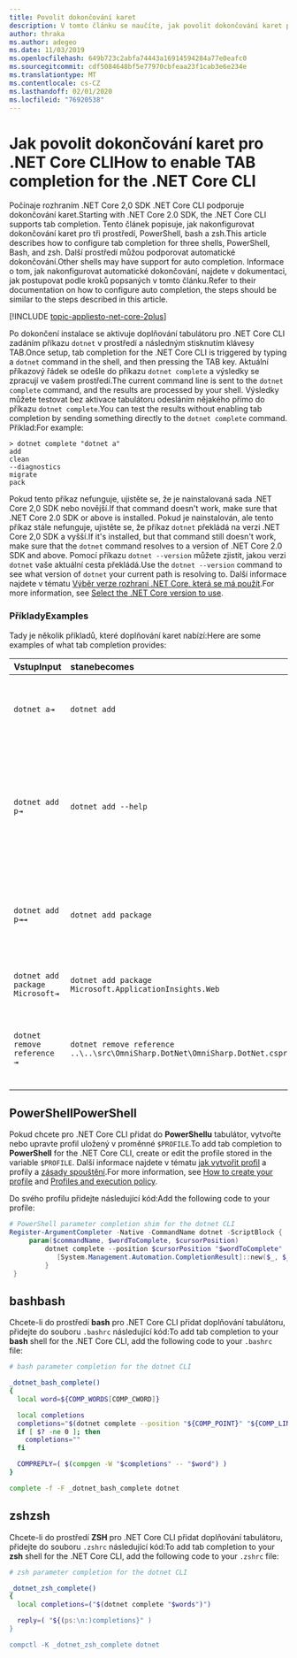 ```yaml
---
title: Povolit dokončování karet
description: V tomto článku se naučíte, jak povolit dokončování karet pro .NET Core CLI pro PowerShell, bash a zsh.
author: thraka
ms.author: adegeo
ms.date: 11/03/2019
ms.openlocfilehash: 649b723c2abfa74443a16914594284a77e0eafc0
ms.sourcegitcommit: cdf5084648bf5e77970cbfeaa23f1cab3e6e234e
ms.translationtype: MT
ms.contentlocale: cs-CZ
ms.lasthandoff: 02/01/2020
ms.locfileid: "76920538"
---
```

# <a name="how-to-enable-tab-completion-for-the-net-core-cli"></a><span data-ttu-id="2a0dd-103">Jak povolit dokončování karet pro .NET Core CLI</span><span class="sxs-lookup"><span data-stu-id="2a0dd-103">How to enable TAB completion for the .NET Core CLI</span></span>

<span data-ttu-id="2a0dd-104">Počínaje rozhraním .NET Core 2,0 SDK .NET Core CLI podporuje dokončování karet.</span><span class="sxs-lookup"><span data-stu-id="2a0dd-104">Starting with .NET Core 2.0 SDK, the .NET Core CLI supports tab completion.</span></span> <span data-ttu-id="2a0dd-105">Tento článek popisuje, jak nakonfigurovat dokončování karet pro tři prostředí, PowerShell, bash a zsh.</span><span class="sxs-lookup"><span data-stu-id="2a0dd-105">This article describes how to configure tab completion for three shells, PowerShell, Bash, and zsh.</span></span> <span data-ttu-id="2a0dd-106">Další prostředí můžou podporovat automatické dokončování.</span><span class="sxs-lookup"><span data-stu-id="2a0dd-106">Other shells may have support for auto completion.</span></span> <span data-ttu-id="2a0dd-107">Informace o tom, jak nakonfigurovat automatické dokončování, najdete v dokumentaci, jak postupovat podle kroků popsaných v tomto článku.</span><span class="sxs-lookup"><span data-stu-id="2a0dd-107">Refer to their documentation on how to configure auto completion, the steps should be similar to the steps described in this article.</span></span>

[!INCLUDE [topic-appliesto-net-core-2plus](~/includes/topic-appliesto-net-core-2plus.md)]

<span data-ttu-id="2a0dd-108">Po dokončení instalace se aktivuje doplňování tabulátoru pro .NET Core CLI zadáním příkazu `dotnet` v prostředí a následným stisknutím klávesy TAB.</span><span class="sxs-lookup"><span data-stu-id="2a0dd-108">Once setup, tab completion for the .NET Core CLI is triggered by typing a `dotnet` command in the shell, and then pressing the TAB key.</span></span> <span data-ttu-id="2a0dd-109">Aktuální příkazový řádek se odešle do příkazu `dotnet complete` a výsledky se zpracují ve vašem prostředí.</span><span class="sxs-lookup"><span data-stu-id="2a0dd-109">The current command line is sent to the `dotnet complete` command, and the results are processed by your shell.</span></span> <span data-ttu-id="2a0dd-110">Výsledky můžete testovat bez aktivace tabulátoru odesláním nějakého přímo do příkazu `dotnet complete`.</span><span class="sxs-lookup"><span data-stu-id="2a0dd-110">You can test the results without enabling tab completion by sending something directly to the `dotnet complete` command.</span></span> <span data-ttu-id="2a0dd-111">Příklad:</span><span class="sxs-lookup"><span data-stu-id="2a0dd-111">For example:</span></span>

```console
> dotnet complete "dotnet a"
add
clean
--diagnostics
migrate
pack
```

<span data-ttu-id="2a0dd-112">Pokud tento příkaz nefunguje, ujistěte se, že je nainstalovaná sada .NET Core 2,0 SDK nebo novější.</span><span class="sxs-lookup"><span data-stu-id="2a0dd-112">If that command doesn't work, make sure that .NET Core 2.0 SDK or above is installed.</span></span> <span data-ttu-id="2a0dd-113">Pokud je nainstalován, ale tento příkaz stále nefunguje, ujistěte se, že příkaz `dotnet` překládá na verzi .NET Core 2,0 SDK a vyšší.</span><span class="sxs-lookup"><span data-stu-id="2a0dd-113">If it's installed, but that command still doesn't work, make sure that the `dotnet` command resolves to a version of .NET Core 2.0 SDK and above.</span></span> <span data-ttu-id="2a0dd-114">Pomocí příkazu `dotnet --version` můžete zjistit, jakou verzi `dotnet` vaše aktuální cesta překládá.</span><span class="sxs-lookup"><span data-stu-id="2a0dd-114">Use the `dotnet --version` command to see what version of `dotnet` your current path is resolving to.</span></span> <span data-ttu-id="2a0dd-115">Další informace najdete v tématu [Výběr verze rozhraní .NET Core, která se má použít](../versions/selection.md).</span><span class="sxs-lookup"><span data-stu-id="2a0dd-115">For more information, see [Select the .NET Core version to use](../versions/selection.md).</span></span>

### <a name="examples"></a><span data-ttu-id="2a0dd-116">Příklady</span><span class="sxs-lookup"><span data-stu-id="2a0dd-116">Examples</span></span>

<span data-ttu-id="2a0dd-117">Tady je několik příkladů, které doplňování karet nabízí:</span><span class="sxs-lookup"><span data-stu-id="2a0dd-117">Here are some examples of what tab completion provides:</span></span>

<span data-ttu-id="2a0dd-118">Vstup</span><span class="sxs-lookup"><span data-stu-id="2a0dd-118">Input</span></span>                                | <span data-ttu-id="2a0dd-119">stane</span><span class="sxs-lookup"><span data-stu-id="2a0dd-119">becomes</span></span>                                                                     | <span data-ttu-id="2a0dd-120">tím</span><span class="sxs-lookup"><span data-stu-id="2a0dd-120">because</span></span>
:------------------------------------|:----------------------------------------------------------------------------|:--------------------------------
`dotnet a⇥`                          | `dotnet add`                                                                 | <span data-ttu-id="2a0dd-121">`add` je první dílčí příkaz abecedně.</span><span class="sxs-lookup"><span data-stu-id="2a0dd-121">`add` is the first subcommand, alphabetically.</span></span>
`dotnet add p⇥`                      | `dotnet add --help`                                                          | <span data-ttu-id="2a0dd-122">Doplňování tabulátoru odpovídá podřetězcům a `--help` je první abecedně.</span><span class="sxs-lookup"><span data-stu-id="2a0dd-122">Tab completion matches substrings and `--help` comes first alphabetically.</span></span>
`dotnet add p⇥⇥`                    | `dotnet add package`                                                          | <span data-ttu-id="2a0dd-123">Další návrh zobrazíte stisknutím klávesy TAB a podruhé.</span><span class="sxs-lookup"><span data-stu-id="2a0dd-123">Pressing tab a second time brings up the next suggestion.</span></span>      
`dotnet add package Microsoft⇥`      | `dotnet add package Microsoft.ApplicationInsights.Web`                      | <span data-ttu-id="2a0dd-124">Výsledky se vrátí abecedně.</span><span class="sxs-lookup"><span data-stu-id="2a0dd-124">Results are returned alphabetically.</span></span>
`dotnet remove reference ⇥`          | `dotnet remove reference ..\..\src\OmniSharp.DotNet\OmniSharp.DotNet.csproj` | <span data-ttu-id="2a0dd-125">Dokončování karet je soubor projektu s podporou.</span><span class="sxs-lookup"><span data-stu-id="2a0dd-125">Tab completion is project file aware.</span></span>

## <a name="powershell"></a><span data-ttu-id="2a0dd-126">PowerShell</span><span class="sxs-lookup"><span data-stu-id="2a0dd-126">PowerShell</span></span>

<span data-ttu-id="2a0dd-127">Pokud chcete pro .NET Core CLI přidat do **PowerShellu** tabulátor, vytvořte nebo upravte profil uložený v proměnné `$PROFILE`.</span><span class="sxs-lookup"><span data-stu-id="2a0dd-127">To add tab completion to **PowerShell** for the .NET Core CLI, create or edit the profile stored in the variable `$PROFILE`.</span></span> <span data-ttu-id="2a0dd-128">Další informace najdete v tématu [jak vytvořit profil](/powershell/module/microsoft.powershell.core/about/about_profiles#how-to-create-a-profile) a profily a [zásady spouštění](/powershell/module/microsoft.powershell.core/about/about_profiles#profiles-and-execution-policy).</span><span class="sxs-lookup"><span data-stu-id="2a0dd-128">For more information, see [How to create your profile](/powershell/module/microsoft.powershell.core/about/about_profiles#how-to-create-a-profile) and [Profiles and execution policy](/powershell/module/microsoft.powershell.core/about/about_profiles#profiles-and-execution-policy).</span></span> 

<span data-ttu-id="2a0dd-129">Do svého profilu přidejte následující kód:</span><span class="sxs-lookup"><span data-stu-id="2a0dd-129">Add the following code to your profile:</span></span>

```powershell
# PowerShell parameter completion shim for the dotnet CLI 
Register-ArgumentCompleter -Native -CommandName dotnet -ScriptBlock {
     param($commandName, $wordToComplete, $cursorPosition)
         dotnet complete --position $cursorPosition "$wordToComplete" | ForEach-Object {
            [System.Management.Automation.CompletionResult]::new($_, $_, 'ParameterValue', $_)
         }
 }
```

## <a name="bash"></a><span data-ttu-id="2a0dd-130">bash</span><span class="sxs-lookup"><span data-stu-id="2a0dd-130">bash</span></span>

<span data-ttu-id="2a0dd-131">Chcete-li do prostředí **bash** pro .NET Core CLI přidat doplňování tabulátoru, přidejte do souboru `.bashrc` následující kód:</span><span class="sxs-lookup"><span data-stu-id="2a0dd-131">To add tab completion to your **bash** shell for the .NET Core CLI, add the following code to your `.bashrc` file:</span></span>

```bash
# bash parameter completion for the dotnet CLI

_dotnet_bash_complete()
{
  local word=${COMP_WORDS[COMP_CWORD]}

  local completions
  completions="$(dotnet complete --position "${COMP_POINT}" "${COMP_LINE}" 2>/dev/null)"
  if [ $? -ne 0 ]; then
    completions=""
  fi

  COMPREPLY=( $(compgen -W "$completions" -- "$word") )
}

complete -f -F _dotnet_bash_complete dotnet
```

## <a name="zsh"></a><span data-ttu-id="2a0dd-132">zsh</span><span class="sxs-lookup"><span data-stu-id="2a0dd-132">zsh</span></span>

<span data-ttu-id="2a0dd-133">Chcete-li do prostředí **ZSH** pro .NET Core CLI přidat doplňování tabulátoru, přidejte do souboru `.zshrc` následující kód:</span><span class="sxs-lookup"><span data-stu-id="2a0dd-133">To add tab completion to your **zsh** shell for the .NET Core CLI, add the following code to your `.zshrc` file:</span></span>

```zsh
# zsh parameter completion for the dotnet CLI

_dotnet_zsh_complete() 
{
  local completions=("$(dotnet complete "$words")")

  reply=( "${(ps:\n:)completions}" )
}

compctl -K _dotnet_zsh_complete dotnet
```
